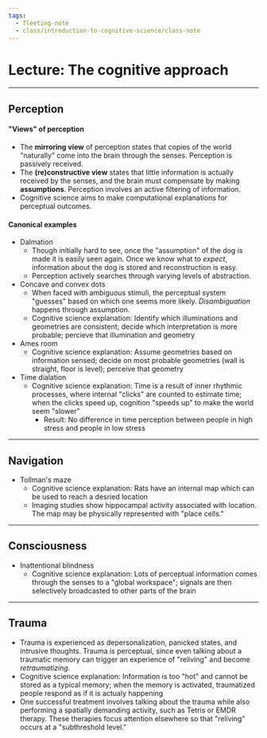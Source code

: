 ```yaml
---
tags:
  - fleeting-note
  - class/introduction-to-cognitive-science/class-note
---
```

# Lecture: The cognitive approach
---
## Perception
#### "Views" of perception
- The **mirroring view** of perception states that copies of the world "naturally" come into the brain through the senses. Perception is passively received.
- The **(re)constructive view** states that little information is actually received by the senses, and the brain must compensate by making **assumptions**. Perception involves an active filtering of information.
-  Cognitive science aims to make computational explanations for perceptual outcomes.

#### Canonical examples 
- Dalmation
	- Though initially hard to see, once the "assumption" of the dog is made it is easily seen again. Once we know what to *expect*, information about the dog is stored and reconstruction is easy.
	- Perception actively searches through varying levels of abstraction.
- Concave and convex dots
	- When faced with ambiguous stimuli, the perceptual system "guesses" based on which one seems more likely. *Disambiguation* happens through assumption.
	- Cognitive science explanation: Identify which illuminations and geometries are consistent; decide which interpretation is more probable; percieve that illumination and geometry
- Ames room
	- Cognitive science explanation: Assume geometries based on information sensed; decide on most probable geometries (wall is straight, floor is level); perceive that geometry
- Time dialation
	- Cognitive science explanation: Time is a result of inner rhythmic processes, where internal "clicks" are counted to estimate time; when the clicks speed up, cognition "speeds up" to make the world seem "slower"
		- Result: No difference in time perception between people in high stress and people in low stress
---
## Navigation
- Tollman's maze
	- Cognitive science explanation: Rats have an internal map which can be used to reach a desried location
	- Imaging studies show hippocampal activity associated with location. The map may be physically represented with "place cells."
---

## Consciousness
- Inattentional blindness
	- Cognitive science explanation: Lots of perceptual information comes through the senses to a "global workspace"; signals are then selectively broadcasted to other parts of the brain

---
## Trauma
- Trauma is experienced as depersonalization, panicked states, and intrusive thoughts. Trauma is perceptual, since even talking about a traumatic memory can trigger an experience of "reliving" and become *retraumatizing*.
- Cognitive science explanation: Information is too "hot" and cannot be stored as a typical memory; when the memory is activated, traumatized people respond as if it is actualy happening
- One successful treatment involves talking about the trauma while also performing a spatially demanding activity, such as Tetris or EMDR therapy. These therapies focus attention elsewhere so that "reliving" occurs at a "subthreshold level."